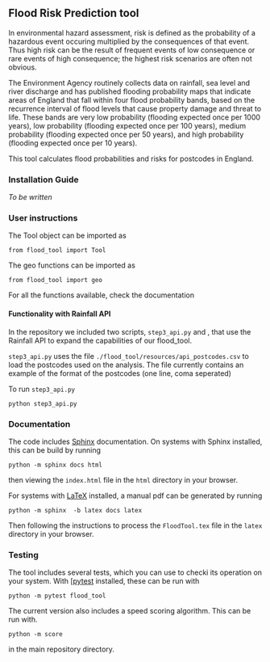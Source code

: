 ## Flood Risk Prediction tool

In environmental hazard assessment, risk is defined as the probability of a hazardous event occuring multiplied by the consequences of that event. Thus high risk can be the result of frequent events of low consequence or rare events of high consequence; the highest risk scenarios are often not obvious.

The Environment Agency routinely collects data on rainfall, sea level and river discharge and has published flooding probability maps that indicate areas of England that fall within four flood probability bands, based on the recurrence interval of flood levels that cause property damage and threat to life. These bands are very low probability (flooding expected once per 1000 years), low probability (flooding expected once per 100 years), medium probability (flooding expected once per 50 years), and high probability (flooding expected once per 10 years).

This tool calculates flood probabilities and risks for postcodes in England.

### Installation Guide

*To be written*

### User instructions

The Tool object can be imported as 

```
from flood_tool import Tool
```

The geo functions can be imported as

```
from flood_tool import geo
```

For all the functions available, check the documentation


#### Functionality with Rainfall API

In the repository we included two scripts, `step3_api.py` and , that use the Rainfall API to expand the capabilities of our flood_tool. 

`step3_api.py` uses the file `./flood_tool/resources/api_postcodes.csv` to load the postcodes used on the analysis. The file currently contains an example of the format of the postcodes (one line, coma seperated) 

To run `step3_api.py`

```
python step3_api.py
```

### Documentation

The code includes [Sphinx](https://www.sphinx-doc.org) documentation. On systems with Sphinx installed, this can be build by running

```
python -m sphinx docs html
```

then viewing the `index.html` file in the `html` directory in your browser.

For systems with [LaTeX](https://www.latex-project.org/get/) installed, a manual pdf can be generated by running

```
python -m sphinx  -b latex docs latex
```

Then following the instructions to process the `FloodTool.tex` file in the `latex` directory in your browser.

### Testing

The tool includes several tests, which you can use to checki its operation on your system. With [[pytest](https://doc.pytest.org/en/latest) installed, these can be run with

```
python -m pytest flood_tool
```

The current version also includes a speed scoring algorithm. This can be run with.

```
python -m score
```

in the main repository directory.
